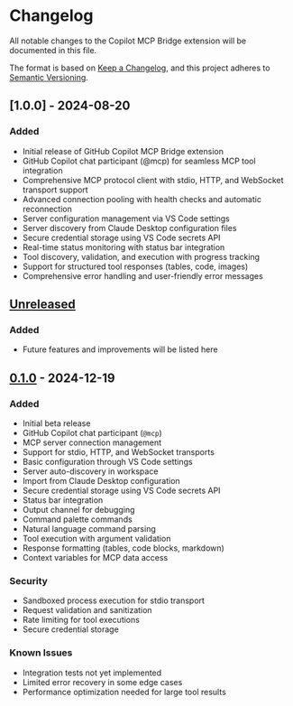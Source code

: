 # Changelog

All notable changes to the Copilot MCP Bridge extension will be documented in this file.

The format is based on [Keep a Changelog](https://keepachangelog.com/en/1.0.0/),
and this project adheres to [Semantic Versioning](https://semver.org/spec/v2.0.0.html).

## [1.0.0] - 2024-08-20
### Added
- Initial release of GitHub Copilot MCP Bridge extension
- GitHub Copilot chat participant (@mcp) for seamless MCP tool integration  
- Comprehensive MCP protocol client with stdio, HTTP, and WebSocket transport support
- Advanced connection pooling with health checks and automatic reconnection
- Server configuration management via VS Code settings
- Server discovery from Claude Desktop configuration files
- Secure credential storage using VS Code secrets API
- Real-time status monitoring with status bar integration
- Tool discovery, validation, and execution with progress tracking
- Support for structured tool responses (tables, code, images)
- Comprehensive error handling and user-friendly error messages

## [Unreleased]
### Added
- Future features and improvements will be listed here

## [0.1.0] - 2024-12-19
### Added
- Initial beta release
- GitHub Copilot chat participant (`@mcp`)
- MCP server connection management
- Support for stdio, HTTP, and WebSocket transports
- Basic configuration through VS Code settings
- Server auto-discovery in workspace
- Import from Claude Desktop configuration
- Secure credential storage using VS Code secrets API
- Status bar integration
- Output channel for debugging
- Command palette commands
- Natural language command parsing
- Tool execution with argument validation
- Response formatting (tables, code blocks, markdown)
- Context variables for MCP data access

### Security
- Sandboxed process execution for stdio transport
- Request validation and sanitization
- Rate limiting for tool executions
- Secure credential storage

### Known Issues
- Integration tests not yet implemented
- Limited error recovery in some edge cases
- Performance optimization needed for large tool results

[Unreleased]: https://github.com/yourusername/copilot-mcp-bridge/compare/v0.1.0...HEAD
[0.1.0]: https://github.com/yourusername/copilot-mcp-bridge/releases/tag/v0.1.0